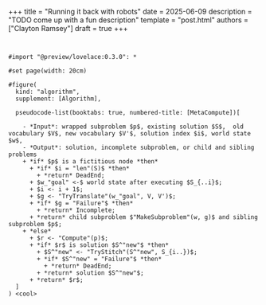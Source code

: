 +++
title = "Running it back with robots"
date = 2025-06-09
description = "TODO come up with a fun description"
template = "post.html"
authors = ["Clayton Ramsey"]
draft = true
+++

```typ,include=els_tree.typ

```

```typ,include=meta_tree.typ

```

```typ
#import "@preview/lovelace:0.3.0": *

#set page(width: 20cm)

#figure(
  kind: "algorithm",
  supplement: [Algorithm],

  pseudocode-list(booktabs: true, numbered-title: [MetaCompute])[

    - *Input*: wrapped subproblem $p$, existing solution $S$,  old vocabulary $V$, new vocabulary $V'$, solution index $i$, world state $w$,
    - *Output*: solution, incomplete subproblem, or child and sibling problems
    + *if* $p$ is a fictitious node *then*
      + *if* $i = "len"(S)$ *then*
        + *return* DeadEnd;
      + $w_"goal" <-$ world state after executing $S_{..i}$;
      + $i <- i + 1$;
      + $g <- "TryTranslate"(w_"goal", V, V')$;
      + *if* $g = "Failure"$ *then*
        + *return* Incomplete;
      + *return* child subproblem $"MakeSubproblem"(w, g)$ and sibling subproblem $p$;
    + *else*
      + $r <- "Compute"(p)$;
      + *if* $r$ is solution $S^"new"$ *then*
        + $S^"new" <- "TryStitch"(S^"new", S_{i..})$;
        + *if* $S^"new" = "Failure"$ *then*
          + *return* DeadEnd;
        + *return* solution $S^"new"$;
      + *return* $r$;
  ]
) <cool>
```
